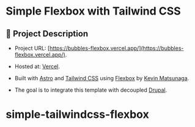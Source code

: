 # Simple Flexbox with Tailwind CSS

## 🚀 Project Description

- Project URL: [https://bubbles-flexbox.vercel.app/](https://bubbles-flexbox.vercel.app/).
- Hosted at: [Vercel](https://vercel.com).

- Built with [Astro](https://astro.build) and [Tailwind CSS](https://tailwindcss.com) using [Flexbox](https://css-tricks.com/snippets/css/a-guide-to-flexbox/) by [Kevin Matsunaga](https://kevinmatsunaga.com).

- The goal is to integrate this template with decoupled [Drupal](https://drupal.org).

# simple-tailwindcss-flexbox
